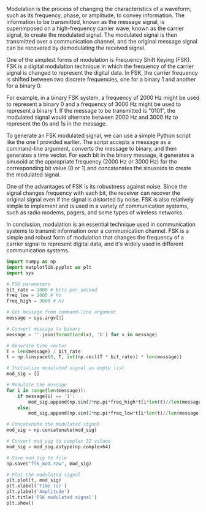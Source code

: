 Modulation is the process of changing the characteristics of a waveform, such as its frequency, phase, or amplitude, to convey information. The information to be transmitted, known as the message signal, is superimposed on a high-frequency carrier wave, known as the carrier signal, to create the modulated signal. The modulated signal is then transmitted over a communication channel, and the original message signal can be recovered by demodulating the received signal.

One of the simplest forms of modulation is Frequency Shift Keying (FSK). FSK is a digital modulation technique in which the frequency of the carrier signal is changed to represent the digital data. In FSK, the carrier frequency is shifted between two discrete frequencies, one for a binary 1 and another for a binary 0.

For example, in a binary FSK system, a frequency of 2000 Hz might be used to represent a binary 0 and a frequency of 3000 Hz might be used to represent a binary 1. If the message to be transmitted is "0101", the modulated signal would alternate between 2000 Hz and 3000 Hz to represent the 0s and 1s in the message.

To generate an FSK modulated signal, we can use a simple Python script like the one I provided earlier. The script accepts a message as a command-line argument, converts the message to binary, and then generates a time vector. For each bit in the binary message, it generates a sinusoid at the appropriate frequency (2000 Hz or 3000 Hz) for the corresponding bit value (0 or 1) and concatenates the sinusoids to create the modulated signal.

One of the advantages of FSK is its robustness against noise. Since the signal changes frequency with each bit, the receiver can recover the original signal even if the signal is distorted by noise. FSK is also relatively simple to implement and is used in a variety of communication systems, such as radio modems, pagers, and some types of wireless networks.

In conclusion, modulation is an essential technique used in communication systems to transmit information over a communication channel. FSK is a simple and robust form of modulation that changes the frequency of a carrier signal to represent digital data, and it's widely used in different communication systems.

```python
import numpy as np
import matplotlib.pyplot as plt
import sys

# FSK parameters
bit_rate = 1000 # bits per second
freq_low = 2000 # Hz
freq_high = 3000 # Hz

# Get message from command-line argument
message = sys.argv[1]

# Convert message to binary
message = ''.join(format(ord(x), 'b') for x in message)

# Generate time vector
T = len(message) / bit_rate
t = np.linspace(0, T, int(np.ceil(T * bit_rate)) * len(message))

# Initialize modulated signal as empty list
mod_sig = []

# Modulate the message
for i in range(len(message)):
    if message[i] == '1':
        mod_sig.append(np.sin(2*np.pi*freq_high*t[i*len(t)//len(message):(i+1)*len(t)//len(message)]))
    else:
        mod_sig.append(np.sin(2*np.pi*freq_low*t[i*len(t)//len(message):(i+1)*len(t)//len(message)]))

# Concatenate the modulated signal
mod_sig = np.concatenate(mod_sig)

# Convert mod_sig to complex 32 values
mod_sig = mod_sig.astype(np.complex64)

# Save mod_sig to file
np.save("fsk_mod.raw", mod_sig)

# Plot the modulated signal
plt.plot(t, mod_sig)
plt.xlabel('Time (s)')
plt.ylabel('Amplitude')
plt.title('FSK modulated signal')
plt.show()
```
